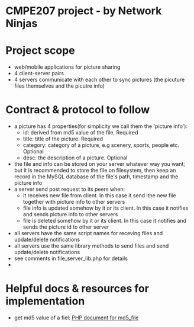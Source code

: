 CMPE207 project - by Network Ninjas 
============
# Project scope
- web/mobile applications for picture sharing
- 4 client-server pairs
- 4 servers communicate with each other to sync pictures (the picuture files themselves and the picutre info)

# Contract & protocol to follow
- a picture has 4 properties(for simplicity we call them the 'picture info'):
  - id: derived from md5 value of the file. Required
  - title: title of the picture. Required
  - category: category of a picture, e.g scenery, sports, people etc. Optional
  - desc: the description of a picture. Optional
- the file and info can be stored on your server whatever way you want; but it is recommended to store the file on filesystem, then keep an record in the MySQL database of the file's path, timestamp and the picture info
- a server send post request to its peers when:
  - it receives new file from client. In this case it send ithe new file together with picture info to other servers
  - file info is updated somehow by it or its client. In this case it notifies and sends picture info to other servers
  - file is deleted somehow by it or its client. In this case it notifies and sends the picture id to other server
- all servers have the same script names for receving files and update/delete notifications
- all servers use the same library methods to send files and send update/delete notifications 
- see comments in file_server_lib.php  for details
- 
# Helpful docs & resources for implementation
- get md5 value of a fiel: [PHP document for md5_file](http://php.net/manual/en/function.md5-file.php)
